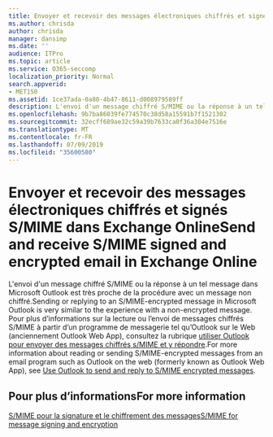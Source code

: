 ```yaml
---
title: Envoyer et recevoir des messages électroniques chiffrés et signés S/MIME dans Exchange Online
ms.author: chrisda
author: chrisda
manager: dansimp
ms.date: ''
audience: ITPro
ms.topic: article
ms.service: O365-seccomp
localization_priority: Normal
search.appverid:
- MET150
ms.assetid: 1ce37ada-0a80-4b47-8611-d008979589ff
description: L'envoi d'un message chiffré S/MIME ou la réponse à un tel message dans Microsoft Outlook est très proche de la procédure avec un message non chiffré.
ms.openlocfilehash: 9b7ba86039fe774570c38d58a15591b7f1521302
ms.sourcegitcommit: 32ecff689ae32c59a39b7633ca0f36a304e7516e
ms.translationtype: MT
ms.contentlocale: fr-FR
ms.lasthandoff: 07/09/2019
ms.locfileid: "35600580"
---
```

# <a name="send-and-receive-smime-signed-and-encrypted-email-in-exchange-online"></a><span data-ttu-id="feca8-103">Envoyer et recevoir des messages électroniques chiffrés et signés S/MIME dans Exchange Online</span><span class="sxs-lookup"><span data-stu-id="feca8-103">Send and receive S/MIME signed and encrypted email in Exchange Online</span></span>

<span data-ttu-id="feca8-104">L'envoi d'un message chiffré S/MIME ou la réponse à un tel message dans Microsoft Outlook est très proche de la procédure avec un message non chiffré.</span><span class="sxs-lookup"><span data-stu-id="feca8-104">Sending or replying to an S/MIME-encrypted message in Microsoft Outlook is very similar to the experience with a non-encrypted message.</span></span> <span data-ttu-id="feca8-105">Pour plus d’informations sur la lecture ou l’envoi de messages chiffrés S/MIME à partir d’un programme de messagerie tel qu’Outlook sur le Web (anciennement Outlook Web App), consultez la rubrique [utiliser Outlook pour envoyer des messages chiffrés s/MIME et y répondre](https://go.microsoft.com/fwlink/p/?LinkId=392520).</span><span class="sxs-lookup"><span data-stu-id="feca8-105">For more information about reading or sending S/MIME-encrypted messages from an email program such as Outlook on the web (formerly known as Outlook Web App), see [Use Outlook to send and reply to S/MIME encrypted messages](https://go.microsoft.com/fwlink/p/?LinkId=392520).</span></span>

## <a name="for-more-information"></a><span data-ttu-id="feca8-106">Pour plus d’informations</span><span class="sxs-lookup"><span data-stu-id="feca8-106">For more information</span></span>

[<span data-ttu-id="feca8-107">S/MIME pour la signature et le chiffrement des messages</span><span class="sxs-lookup"><span data-stu-id="feca8-107">S/MIME for message signing and encryption</span></span>](s-mime-for-message-signing-and-encryption.md)
